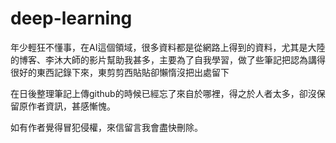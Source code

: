 # deep-learning


年少輕狂不懂事，在AI這個領域，很多資料都是從網路上得到的資料，尤其是大陸的博客、李沐大師的影片幫助我甚多，主要為了自我學習，做了些筆記把認為講得很好的東西記錄下來，東剪剪西貼貼卻懶惰沒把出處留下

在日後整理筆記上傳github的時候已經忘了來自於哪裡，得之於人者太多，卻沒保留原作者資訊，甚感慚愧。

如有作者覺得冒犯侵權，來信留言我會盡快刪除。
